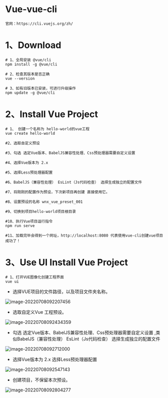 # Vue-vue-cli

```
官网：https://cli.vuejs.org/zh/
```

# 1、Download

```properties
# 1、全局安装 @vue/cli
npm install -g @vue/cli

# 2、检查其版本是否正确
vue --version

# 3、如有旧版本已安装，可进行升级操作
npm update -g @vue/cli
```

# 2、Install Vue Project

```properties
# 1、 创建一个名称为 hello-world的vue工程
vue create hello-world

#2、选取自定义预设

#3、勾选 选定Vue版本、BabelJS兼容性处理、Css预处理器需要自定义设置

#4、选择Vue版本为 2.x

#5、选择Less预处理器配置

#6、BabelJS（兼容性处理） EsLint（Js代码检查） 选择生成独立的配置文件

#7、将刚刚的配置作为预设，下次新项目再创建 直接使用它。

#8、设置预设的名称 wnx_vue_preset_001

#9、切换到项目hello-world项目根目录

#10、执行Vue项目运行指令
npm run serve

#11、加载完毕会得到一个网址，http://localhost:8080 代表使用vue-cli创建vue项目成功了！
```





# 3、Use UI Install Vue Project

```properties
# 1、打开VUE图像化创建工程界面
vue ui
```

- 选择VUE项目的文件路径，以及项目文件夹名称。

![image-20220708092207456](C:/Users/wangnaixing/AppData/Roaming/Typora/typora-user-images/image-20220708092207456.png)

- 选取自定义Vue 工程预设。

![image-20220708092434359](C:/Users/wangnaixing/AppData/Roaming/Typora/typora-user-images/image-20220708092434359.png)

- 勾选 选定Vue版本、BabelJS兼容性处理、Css预处理器需要自定义设置 ,类似BabelJS（兼容性处理） EsLint（Js代码检查） 选择生成独立的配置文件

![image-20220708092712000](C:/Users/wangnaixing/AppData/Roaming/Typora/typora-user-images/image-20220708092712000.png)

- 选择Vue版本为 2.x  选择Less预处理器配置

![image-20220708092547143](C:/Users/wangnaixing/AppData/Roaming/Typora/typora-user-images/image-20220708092547143.png)

- 创建项目，不保留本次预设。

![image-20220708092804277](C:/Users/wangnaixing/AppData/Roaming/Typora/typora-user-images/image-20220708092804277.png)
